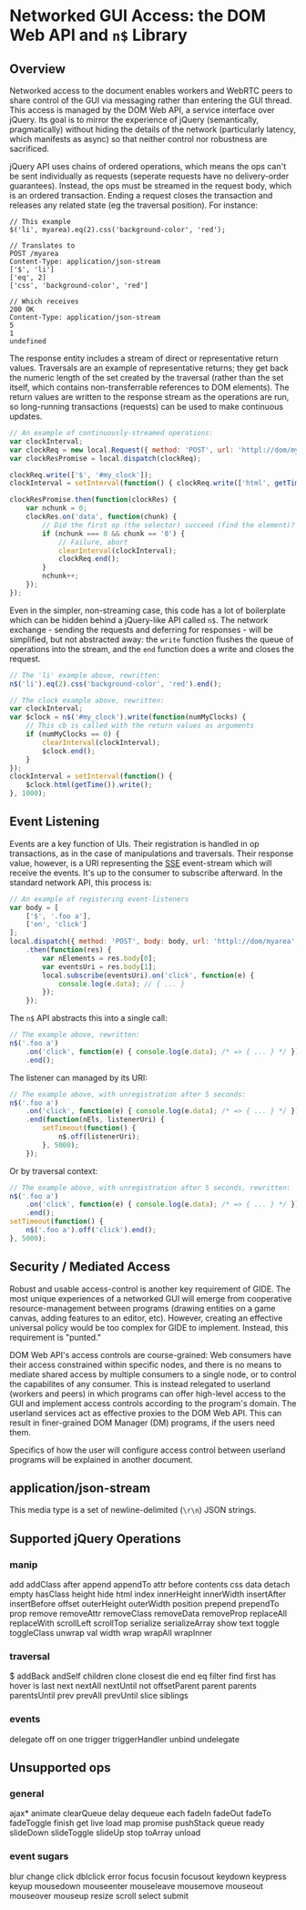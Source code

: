 # Networked GUI Access: the DOM Web API and `n$` Library

## Overview

Networked access to the document enables workers and WebRTC peers to share control of the GUI via messaging rather than entering the GUI thread. This access is managed by the DOM Web API, a service interface over jQuery. Its goal is to mirror the experience of jQuery (semantically, pragmatically) without hiding the details of the network (particularly latency, which manifests as async) so that neither control nor robustness are sacrificed.

jQuery API uses chains of ordered operations, which means the ops can't be sent individually as requests (seperate requests have no delivery-order guarantees). Instead, the ops must be streamed in the request body, which is an ordered transaction. Ending a request closes the transaction and releases any related state (eg the traversal position). For instance:

```
// This example
$('li', myarea).eq(2).css('background-color', 'red');

// Translates to
POST /myarea
Content-Type: application/json-stream
['$', 'li']
['eq', 2]
['css', 'background-color', 'red']

// Which receives
200 OK
Content-Type: application/json-stream
5
1
undefined
```

The response entity includes a stream of direct or representative return values. Traversals are an example of representative returns; they get back the numeric length of the set created by the traversal (rather than the set itself, which contains non-transferrable references to DOM elements). The return values are written to the response stream as the operations are run, so long-running transactions (requests) can be used to make continuous updates.

```javascript
// An example of continuously-streamed operations:
var clockInterval;
var clockReq = new local.Request({ method: 'POST', url: 'httpl://dom/myarea', headers: { 'Content-Type': 'application/json-stream' }, stream: true });
var clockResPromise = local.dispatch(clockReq);

clockReq.write(['$', '#my_clock']);
clockInterval = setInterval(function() { clockReq.write(['html', getTime()]); }, 1000);

clockResPromise.then(function(clockRes) {
	var nchunk = 0;
	clockRes.on('data', function(chunk) {
		// Did the first op (the selector) succeed (find the element)?
		if (nchunk === 0 && chunk == '0') {
			// Failure, abort
			clearInterval(clockInterval);
			clockReq.end();
		}
		nchunk++;
	});
});
```

Even in the simpler, non-streaming case, this code has a lot of boilerplate which can be hidden behind a jQuery-like API called `n$`. The network exchange - sending the requests and deferring for responses - will be simplified, but not abstracted away: the `write` function flushes the queue of operations into the stream, and the `end` function does a write and closes the request.

```javascript
// The 'li' example above, rewritten:
n$('li').eq(2).css('background-color', 'red').end();

// The clock example above, rewritten:
var clockInterval;
var $clock = n$('#my_clock').write(function(numMyClocks) {
	// This cb is called with the return values as arguments
	if (numMyClocks == 0) {
		clearInterval(clockInterval);
		$clock.end();
	}
});
clockInterval = setInterval(function() {
	$clock.html(getTime()).write();
}, 1000);
```


## Event Listening

Events are a key function of UIs. Their registration is handled in op transactions, as in the case of manipulations and traversals. Their response value, however, is a URI representing the [SSE](en.wikipedia.org/wiki/Server-sent_events) event-stream which will receive the events. It's up to the consumer to subscribe afterward. In the standard network API, this process is:

```javascript
// An example of registering event-listeners
var body = [
	['$', '.foo a'],
	['on', 'click']
];
local.dispatch({ method: 'POST', body: body, url: 'httpl://dom/myarea', headers: { 'Content-Type': 'application/json-stream' }})
	.then(function(res) {
		var nElements = res.body[0];
		var eventsUri = res.body[1];
		local.subscribe(eventsUri).on('click', function(e) {
			console.log(e.data); // { ... }
		});
	});
```

The `n$` API abstracts this into a single call:

```javascript
// The example above, rewritten:
n$('.foo a')
	.on('click', function(e) { console.log(e.data); /* => { ... } */ })
	.end();
```

The listener can managed by its URI:

```javascript
// The example above, with unregistration after 5 seconds:
n$('.foo a')
	.on('click', function(e) { console.log(e.data); /* => { ... } */ })
	.end(function(nEls, listenerUri) {
		setTimeout(function() {
			n$.off(listenerUri);
		}, 5000);
	});
```

Or by traversal context:

```javascript
// The example above, with unregistration after 5 seconds, rewritten:
n$('.foo a')
	.on('click', function(e) { console.log(e.data); /* => { ... } */ })
	.end();
setTimeout(function() {
	n$('.foo a').off('click').end();
}, 5000);
```


## Security / Mediated Access

Robust and usable access-control is another key requirement of GIDE. The most unique experiences of a networked GUI will emerge from cooperative resource-management between programs (drawing entities on a game canvas, adding features to an editor, etc). However, creating an effective universal policy would be too complex for GIDE to implement. Instead, this requirement is "punted."

DOM Web API's access controls are course-grained: Web consumers have their access constrained within specific nodes, and there is no means to mediate shared access by multiple consumers to a single node, or to control the capabilites of any consumer. This is instead relegated to userland (workers and peers) in which programs can offer high-level access to the GUI and implement access controls according to the program's domain. The userland services act as effective proxies to the DOM Web API. This can result in finer-grained DOM Manager (DM) programs, if the users need them.

Specifics of how the user will configure access control between userland programs will be explained in another document.


## application/json-stream

This media type is a set of newline-delimited (`\r\n`) JSON strings.


## Supported jQuery Operations

### manip

add
addClass
after
append
appendTo
attr
before
contents
css
data
detach
empty
hasClass
height
hide
html
index
innerHeight
innerWidth
insertAfter
insertBefore
offset
outerHeight
outerWidth
position
prepend
prependTo
prop
remove
removeAttr
removeClass
removeData
removeProp
replaceAll
replaceWith
scrollLeft
scrollTop
serialize
serializeArray
show
text
toggle
toggleClass
unwrap
val
width
wrap
wrapAll
wrapInner


### traversal

$
addBack
andSelf
children
clone
closest
die
end
eq
filter
find
first
has
hover
is
last
next
nextAll
nextUntil
not
offsetParent
parent
parents
parentsUntil
prev
prevAll
prevUntil
slice
siblings


### events

delegate
off
on
one
trigger
triggerHandler
unbind
undelegate


## Unsupported ops


### general

ajax*
animate
clearQueue
delay
dequeue
each
fadeIn
fadeOut
fadeTo
fadeToggle
finish
get
live
load
map
promise
pushStack
queue
ready
slideDown
slideToggle
slideUp
stop
toArray
unload

### event sugars

blur
change
click
dblclick
error
focus
focusin
focusout
keydown
keypress
keyup
mousedown
mouseenter
mouseleave
mousemove
mouseout
mouseover
mouseup
resize
scroll
select
submit
